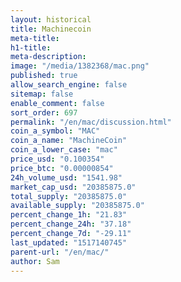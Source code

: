 ```yaml
---
layout: historical
title: Machinecoin
meta-title: 
h1-title: 
meta-description: 
image: "/media/1382368/mac.png"
published: true
allow_search_engine: false
sitemap: false
enable_comment: false
sort_order: 697
permalink: "/en/mac/discussion.html"
coin_a_symbol: "MAC"
coin_a_name: "MachineCoin"
coin_a_lower_case: "mac"
price_usd: "0.100354"
price_btc: "0.00000854"
24h_volume_usd: "1541.98"
market_cap_usd: "20385875.0"
total_supply: "20385875.0"
available_supply: "20385875.0"
percent_change_1h: "21.83"
percent_change_24h: "37.18"
percent_change_7d: "-29.11"
last_updated: "1517140745"
parent-url: "/en/mac/"
author: Sam
---
```


